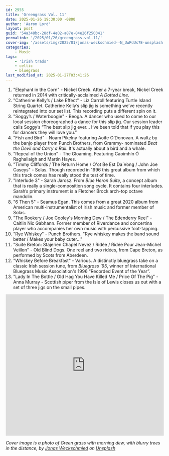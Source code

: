 ```yaml
---
id: 2955
title: 'Greengrass Vol. 11'
date: 2025-01-26 19:30:00 -0800
author: 'Aaron Lord'
layout: post
guid: '54a348bc-28df-4e02-a87e-84e26f250341'
permalink: '/2025/01/26/greengrass-vol-11/'
cover-img: '/assets/img/2025/01/jonas-weckschmied--N_UwPdUs7E-unsplash.jpg'
categories:
    - Music
tags:
    - 'irish trads'
    - celtic
    - bluegrass
last_modified_at: 2025-01-27T03:41:26
---
```


1. "Elephant in the Corn" - Nickel Creek. After a 7-year break, Nickel Creek returned in 2014 with critically-acclaimed _A Dotted Line_.
2. "Catherine Kelly’s / Lake Effect" - Liz Carroll featuring Turtle Island String Quartet. Catherine Kelly’s slip jig is something we’ve recently reintegrated into our set list. This recording puts a different spin on it.
3. "Soggy’s / Waterboogie" - Beoga. A dancer who used to come to our local session choreographed a dance for this slip jig. Our session leader calls Soggy’s “The best slip jig ever… I’ve been told that if you play this for dancers they will love you.”
4. "Fish and Bird" - Noam Pikelny featuring Aoife O’Donovan. A waltz by the banjo player from Punch Brothers, from Grammy- nominated _Beat the Devil and Carry a Rail_. It's actually about a bird and a whale.
5. "Repeal of the Union" - The Gloaming. Featuring Caoimhín Ó Raghallaigh and Martin Hayes.
6. "Timmy Cliffords / The Return Home / O'ot Be Est Da Vong / John Joe Caseys" - Solas. Though recorded in 1996 this great album from which this track comes has really stood the test of time.
7. "Interlude 3" - Sarah Jarosz. From _Blue Heron Suite_, a concept album that is really a single-composition song cycle. It contains four interludes. Sarah’s primary instrument is a Fletcher Brock arch-top octave mandolin.
8. "6 Then 5" - Seamus Egan. This comes from a great 2020 album from American multi-instrumentalist of Irish music and former member of Solas.
9. "The Rookery / Joe Cooley's Morning Dew / The Edenderry Reel" - Caitlin Nic Gabhann. Former member of Riverdance and concertina player who accompanies her own music with percussive foot-tapping.
10. "Rye Whiskey" - Punch Brothers. "Rye whiskey makes the band sound better / Makes your baby cuter..."
11. "Suite Breton: Stajerien Chapel Nevez / Ridée / Ridée Pour Jean-Michel Veillon" - Old Blind Dogs. One reel and two ridées, from Cape Breton, as performed by Scots from Aberdeen.
12. "Whiskey Before Breakfast" - Various. A distinctly bluegrass take on a classic Irish session tune, from _Bluegrass ‘95_, winner of International Bluegrass Music Association's 1996 “Recorded Event of the Year”.
13. "Lady In The Bottle / Old Hag You Have Killed Me / Price Of The Pig" - Anna Murray - Scottish piper from the Isle of Lewis closes us out with a set of three jigs on the small pipes.

<iframe allow="autoplay *; encrypted-media *;" frameborder="0" height="450" style="width:100%;max-width:660px;overflow:hidden;background:transparent;" sandbox="allow-forms allow-popups allow-same-origin allow-scripts allow-storage-access-by-user-activation allow-top-navigation-by-user-activation" src="https://embed.music.apple.com/us/playlist/greengrass-vol-11/pl.u-Ng33Gc2opVv"></iframe>

_Cover image is a photo of Green grass with morning dew, with blurry trees in the distance, by <a href="https://unsplash.com/@jweckschmied?utm_content=creditCopyText&utm_medium=referral&utm_source=unsplash">Jonas Weckschmied</a> on <a href="https://unsplash.com/photos/selective-focus-photography-of-water-droplets-on-grasses--N_UwPdUs7E?utm_content=creditCopyText&utm_medium=referral&utm_source=unsplash">Unsplash</a>_